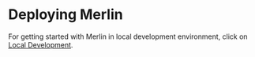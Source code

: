 # Deploying Merlin

For getting started with Merlin in local development environment, click on [Local Development](./local_development.md).

<!-- TODO: -->
<!-- Production deployment of Merlin -->
